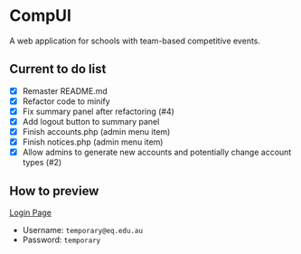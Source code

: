 # CompUI
A web application for schools with team-based competitive events.

## Current to do list
- [x] Remaster README.md
- [x] Refactor code to minify
- [x] Fix summary panel after refactoring (#4)
- [x] Add logout button to summary panel
- [x] Finish accounts.php (admin menu item)
- [x] Finish notices.php (admin menu item)
- [x] Allow admins to generate new accounts and potentially change account types (#2)

## How to preview
[Login Page](http://shaiparkshs.ipto.com.au/11%20Digital%20Solutions/spage65/CompUI/login.php)
* Username: ``temporary@eq.edu.au``
* Password: ``temporary``
